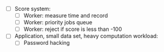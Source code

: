 - [ ] Score system:
    - [ ] Worker: measure time and record
    - [ ] Worker: priority jobs queue
    - [ ] Worker: reject if score is less than -100
- [ ] Application, small data set, heavy computation workload:
    - [ ] Password hacking
